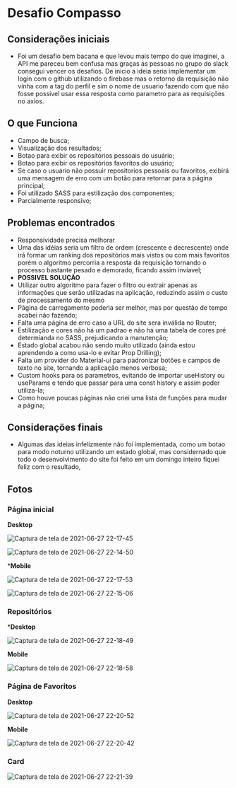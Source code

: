# Desafio Compasso

## Considerações iniciais

* Foi um desafio bem bacana e que levou mais tempo do que imaginei, a API me pareceu bem confusa mas graças as pessoas no grupo do slack consegui vencer os desafios. De inicio a ideia seria implementar um login com o github utilizando o firebase mas o retorno da requisição não vinha com a tag do perfil e sim o nome de usuario fazendo com que não fosse possivel usar essa resposta como parametro para as requisições no axios.

## O que Funciona
* Campo de busca;
* Visualização dos resultados;
* Botao para exibir os repositórios pessoais do usuário;
* Botao para exibir os repositórios favoritos do usuário;
* Se caso o usuário não possuir repositorios pessoais ou favoritos, exibirá uma mensagem de erro com um botão para retornar para a página principal;
* Foi utilizado SASS para estilização dos componentes;
* Parcialmente responsivo;

## Problemas encontrados
* Responsividade precisa melhorar
* Uma das idéias seria um filtro de ordem (crescente e decrescente) onde irá formar um ranking dos repositórios mais vistos ou com mais favoritos porém o algoritmo percorria a resposta da requisição tornando o processo bastante pesado e demorado, ficando assim inviavel;
* **POSSIVEL SOLUÇÃO**
* Utilizar outro algoritmo para fazer o filtro ou extrair apenas as informações que serão utilizadas na aplicação, reduzindo assim o custo de processamento do mesmo
* Página de carregamento poderia ser melhor, mas por questão de tempo acabei não fazendo;
* Falta uma página de erro caso a URL do site sera inválida no Router;
* Estilização e cores não há um padrao e não há uma tabela de cores pré determianda no SASS, prejudicando a manutenção;
* Estado global acabou não sendo muito utilizado (ainda estou aprendendo a como usa-lo e evitar Prop Drilling);
* Falta um provider do Material-ui para padronizar botôes e campos de texto no site, tornando a aplicação menos verbosa;
* Custom hooks para os parametros, evitando de importar useHistory ou useParams e tendo que passar para uma const history e assim poder utiliza-la;
* Como houve poucas páginas não criei uma lista de funções para mudar a página;

## Considerações finais 
* Algumas das ideias infelizmente não foi implementada, como um botao para modo noturno utilizando um estado global, mas considernado que todo o desenvolvimento do site foi feito em um domingo inteiro fiquei feliz com o resultado, 

## Fotos

### Página inicial

**Desktop**

![Captura de tela de 2021-06-27 22-17-45](https://user-images.githubusercontent.com/73081422/123566227-8cf69000-d795-11eb-853e-471cb541d73e.png)


![Captura de tela de 2021-06-27 22-14-50](https://user-images.githubusercontent.com/73081422/123566143-5751a700-d795-11eb-8ef5-6fee66b6e17e.png)

***Mobile**

![Captura de tela de 2021-06-27 22-17-53](https://user-images.githubusercontent.com/73081422/123566238-92ec7100-d795-11eb-9652-05ac92d653a0.png)


![Captura de tela de 2021-06-27 22-15-06](https://user-images.githubusercontent.com/73081422/123566188-72241b80-d795-11eb-9161-89a791badd5a.png)

### Repositórios

***Desktop**

![Captura de tela de 2021-06-27 22-18-49](https://user-images.githubusercontent.com/73081422/123566305-bfa08880-d795-11eb-9e51-988b42fdfaae.png)

**Mobile**

![Captura de tela de 2021-06-27 22-18-58](https://user-images.githubusercontent.com/73081422/123566321-c7f8c380-d795-11eb-9edf-1fef61865b5c.png)

### Página de Favoritos

**Desktop**

![Captura de tela de 2021-06-27 22-20-52](https://user-images.githubusercontent.com/73081422/123566378-f4acdb00-d795-11eb-85b1-94e219e68862.png)

**Mobile**

![Captura de tela de 2021-06-27 22-20-42](https://user-images.githubusercontent.com/73081422/123566386-fa0a2580-d795-11eb-8b9a-9be84bacd61f.png)


### Card

![Captura de tela de 2021-06-27 22-21-39](https://user-images.githubusercontent.com/73081422/123566417-1017e600-d796-11eb-97d2-c7941395f822.png)























